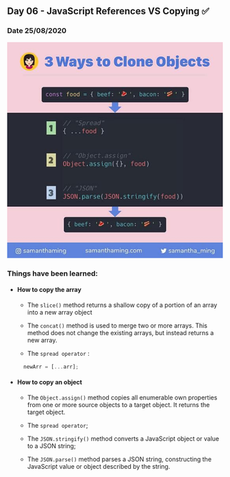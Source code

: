 ## Day 06 - JavaScript References VS Copying ✅

### Date 25/08/2020

![JavaScript References VS Copying](./Screenshot.png)

### Things have been learned:

- #### How to copy the array
    - The `slice()` method returns a shallow copy of a portion of an array into a new array object
    - The `concat()` method is used to merge two or more arrays. This method does not change the existing arrays, but instead returns a new array.

    - The `spread operator` :
    ```js
      newArr = [...arr];
    ```

- #### How to copy an object 
    - The `Object.assign()` method copies all enumerable own properties from one or more source objects to a target object. It returns the target object.

    - The `spread operator`;
    - The `JSON.stringify()` method converts a JavaScript object or value to a JSON string;
    - The `JSON.parse()` method parses a JSON string, constructing the JavaScript value or object described by the string.


